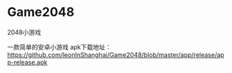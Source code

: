 # Game2048
2048小游戏

一款简单的安卓小游戏 apk下载地址：https://github.com/leonInShanghai/Game2048/blob/master/app/release/app-release.apk
